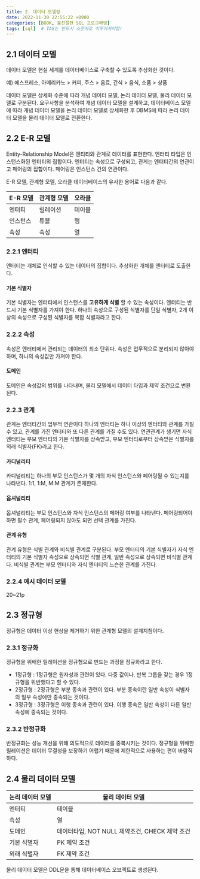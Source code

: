 ```yaml
---
title: 2. 데이터 모델링
date: 2022-11-30 22:55:22 +0900
categories: [BOOK, 불친절한 SQL 프로그래밍]
tags: [sql]  # TAG는 반드시 소문자로 이루어져야함!
---
```


## 2.1 데이터 모델
데이터 모델은 현실 세계를 데이터베이스로 구축할 수 있도록 추상화한 것이다.

예) 에스프레소, 아메리카노 > 커피, 주스 > 음료, 간식 > 음식, 소품 > 상품

데이터 모델은 상세화 수준에 따라 개념 데이터 모델, 논리 데이터 모델, 물리 데이터 모델로 구분된다. 요구사항을 분석하여 개념 데이터 모델을 설계하고, 데이터베이스 모델에 따라 개념 데이터 모델을 논리 데이터 모델로 상세화한 후 DBMS에 따라 논리 데이터 모델을 물리 데이터 모델로 전환한다.

## 2.2 E-R 모델
Entity-Relationship Model은 엔티티와 관계로 데이터를 표현한다. 엔터티 타입은 인스턴스화된 엔터티의 집합이다. 엔터티는 속성으로 구성되고, 관게는 엔터티간의 연관이고 페어링의 집합이다. 페어링은 인스턴스 간의 연관이다.

E-R 모델, 관계형 모델, 오라클 데이터베이스의 유사한 용어로 다음과 같다.

|E-R 모델|관계형 모델|오라클|
|-------|--------|----|
|엔터티|릴레이션|테이블|
|인스턴스|튜블|행|
|속성|속성|열|

### 2.2.1 엔터티
엔터티는 개체로 인식할 수 있는 데이터의 집합이다. 추상화한 개체를 엔터티로 도출한다.

#### 기본 식별자
기본 식별자는 엔터티에서 인스턴스를 __고유하게 식별__ 할 수 있는 속성이다. 엔터티는 반드시 기본 식별자를 가져야 한다. 하나의 속성으로 구성된 식별자를 단일 식별자, 2개 이상의 속성으로 구성된 식별자를 복합 식별자라고 한다.

### 2.2.2 속성
속성은 엔터티에서 관리되는 데이터의 최소 단위다. 속성은 업무적으로 분리되지 않아야하며, 하나의 속성값만 가져야 한다.

#### 도메인
도메인은 속성값의 범위를 나타내며, 물리 모델에서 데이터 타입과 제약 조건으로 변환된다.

### 2.2.3 관계
관계는 엔터티간의 업무적 연관이다 하나의 엔터티는 하나 이상의 엔터티와 관계를 가질 수 있고, 관계를 가진 엔터티와 또 다른 관계를 가질 수도 있다. 연관관계가 생기면 자식 엔터티는 부모 엔터티의 기본 식별자를 상속받고, 부모 엔터티로부터 상속받은 식별자를 외래 식별자(FK)라고 한다.

#### 카디널리티
카디널리티는 하나의 부모 인스턴스가 몇 개의 자식 인스턴스와 페어링될 수 있는지를 나타낸다. 1:1, 1:M, M:M 관계가 존재한다.

#### 옵셔널리티
옵셔널리티는 부모 인스턴스와 자식 인스턴스의 페어링 여부를 나타낸다. 페어링되어야 하면 필수 관계, 페어링되지 않아도 되면 선택 관계를 가진다.

#### 관계 유형
관계 유형은 식별 관계와 비식별 관계로 구분된다. 부모 엔터티의 기본 식별자가 자식 엔터티의 기본 식별자 속성으로 상속되면 식별 관계, 일반 속성으로 상속되면 비식별 관계다. 비식별 관계는 부모 엔터티와 자식 엔터티의 느슨한 관계를 가진다.

### 2.2.4 예시 데이터 모델
20~21p

## 2.3 정규형
정규형은 데이터 이상 현상을 제거하기 위한 관계형 모델의 설계지침이다.

### 2.3.1 정규화
정규형을 위배한 릴레이션을 정규형으로 만드는 과정을 정규화라고 한다.
* 1정규형 : 1정규형은 원자성과 관련이 있다. 다중 값이나. 반복 그룹을 갖는 경우 1정규형을 위반했다고 할 수 있다.
* 2정규형 : 2정규형은 부분 종속과 관련이 있다. 부분 종속이란 일반 속성이 식별자의 일부 속성에만 종속되는 것이다.
* 3정규형 : 3정규형은 이행 종속과 관련이 있다. 이행 종속은 일반 속성이 다른 일반 속성에 종속되는 것이다.

### 2.3.2 반정규화
반정규화는 성능 개선을 위해 의도적으로 데이터를 중복시키는 것이다. 정규형을 위배한 릴레이션은 데이터 무결성을 보장하기 어렵기 때문에 제한적으로 사용하는 편이 바람직하다.

## 2.4 물리 데이터 모델
|논리 데이터 모델|물리 데이터 모델|
|-----|------|
|엔터티|테이블|
|속성|열|
|도메인|데이터타입, NOT NULL 제약조건, CHECK 제약 조건|
|기본 식별자|PK 제약 조건|
|외래 식별자|FK 제약 조건|

물리 데이터 모델은 DDL문을 통해 데이터베이스 오브젝트로 생성된다.
